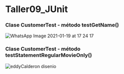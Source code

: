 # Taller09_JUnit
### Clase CustomerTest - método testGetName()
![WhatsApp Image 2021-01-19 at 17 24 17](https://user-images.githubusercontent.com/69025663/105112500-2ad08b00-5a91-11eb-82f1-34f7a0e9970a.jpeg)
### Clase CustomerTest - método testStatementRegularMovieOnly()
![eddyCalderon disenio](https://user-images.githubusercontent.com/49259893/105115610-260ed580-5a97-11eb-8c6d-d1c6d333e4c5.jpeg)
